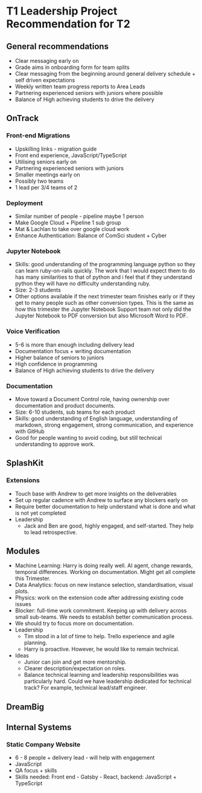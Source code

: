 # T1 Leadership Project Recommendation for T2

## General recommendations

- Clear messaging early on
- Grade aims in onboarding form for team splits
- Clear messaging from the beginning around general delivery schedule + self driven expectations
- Weekly written team progress reports to Area Leads
- Partnering experienced seniors with juniors where possible
- Balance of High achieving students to drive the delivery

## OnTrack

### Front-end Migrations

- Upskilling links - migration guide
- Front end experience, JavaScript/TypeScript
- Utilising seniors early on
- Partnering experienced seniors with juniors
- Smaller meetings early on
- Possibly two teams
- 1 lead per 3/4 teams of 2

### Deployment

- Similar number of people - pipeline maybe 1 person
- Make Google Cloud + Pipeline 1 sub group
- Mat & Lachlan to take over google cloud work
- Enhance Authentication: Balance of ComSci student + Cyber

### Jupyter Notebook

- Skills: good understanding of the programming language python so they can learn ruby-on-rails
  quickly. The work that I would expect them to do has many similarities to that of python and i
  feel that if they understand python they will have no difficulty understanding ruby.
- Size: 2-3 students
- Other options available if the next trimester team finishes early or if they get to many people
  such as other conversion types. This is the same as how this trimester the Jupyter Notebook
  Support team not only did the Jupyter Notebook to PDF conversion but also Microsoft Word to PDF.

### Voice Verification

- 5-6 is more than enough including delivery lead
- Documentation focus + writing documentation
- Higher balance of seniors to juniors
- High confidence in programming
- Balance of High achieving students to drive the delivery

### Documentation

- Move toward a Document Control role, having ownership over documentation and product documents.
- Size: 6-10 students, sub teams for each product
- Skills: good understanding of English language, understanding of markdown, strong engagement,
  strong communication, and experience with GitHub
- Good for people wanting to avoid coding, but still technical understanding to approve work.

## SplashKit

### Extensions

- Touch base with Andrew to get more insights on the deliverables
- Set up regular cadence with Andrew to surface any blockers early on
- Require better documentation to help understand what is done and what is not yet completed
- Leadership
  - Jack and Ben are good, highly engaged, and self-started. They help to lead retrospective.

## Modules

- Machine Learning: Harry is doing really well. AI agent, change rewards, temporal differences.
  Working on documentation. Might get all complete this Trimester.
- Data Analytics: focus on new instance selection, standardisation, visual plots.
- Physics: work on the extension code after addressing existing code issues
- Blocker: full-time work commitment. Keeping up with delivery across small sub-teams. We needs to
  establish better communication process.
- We should try to focus more on documentation.
- Leadership
  - Tim stood in a lot of time to help. Trello experience and agile planning.
  - Harry is proactive. However, he would like to remain technical.
- Ideas
  - Junior can join and get more mentorship.
  - Clearer description/expectation on roles.
  - Balance technical learning and leadership responsibilities was particularly hard. Could we have
    leadership dedicated for technical track? For example, technical lead/staff engineer.

## DreamBig

## Internal Systems

### Static Company Website

- 6 - 8 people + delivery lead - will help with engagement
- JavaScript
- QA focus + skills
- Skills needed: Front end - Gatsby - React, backend: JavaScript + TypeScript
